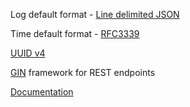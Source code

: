 Log default format - [Line delimited JSON](https://en.wikipedia.org/wiki/JSON_streaming#:~:text=Line%2Ddelimited%20JSON,-Not%20to%20be&text=Streaming%20makes%20use%20of%20the,whitespace%2C%20including%20newlines%20and%20returns.)

Time default format - [RFC3339](https://en.wikipedia.org/wiki/ISO_8601#RFCs)

[UUID v4](https://en.wikipedia.org/wiki/Universally_unique_identifier#Version_4_(random))

[GIN](https://github.com/gin-gonic/gin) framework for REST endpoints

[Documentation](https://github.com/swaggo/swag)